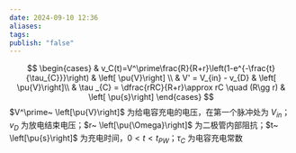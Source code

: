 ```yaml
---
date: 2024-09-10 12:36
aliases: 
tags: 
publish: "false"
---
```

$$
\begin{cases}
 & v_C(t)=V^\prime\frac{R}{R+r}\left(1-e^{-\frac{t}{\tau_{C}}}\right) &  \left[ \pu{V}\right] \\
 & V' = V_{in} - v_{D}  &  \left[ \pu{V}\right]\\
& \tau _{C} = \dfrac{rRC}{R+r}\approx rC \quad (R\gg r)   & \left[ \pu{s}\right]
\end{cases}
$$
$V^\prime~ \left[\pu{V}\right]$ 为给电容充电的电压，在第一个脉冲处为 $V_{in}$； $v_{D}$ 为放电结束电压；$r~ \left[\pu{\Omega}\right]$ 为二极管内部阻抗；$t~ \left[\pu{s}\right]$ 为充电时间，$0<t<t_{PW}$；$\tau_{C}$ 为电容充电常数